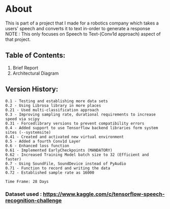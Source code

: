 # About

This is part of a project that I made for a robotics company which takes a users' speech and converts it to text in-order to generate a response<br>
NOTE : This only focuses on Speech to Text-(Conv1d approach) aspect of that project.  <br>

## Table of Contents:<br>

1) Brief Report<br>
2) Architectural Diagram<br>

## Version History:

```
0.1 - Testing and establishing more data sets
0.2 - Using Librosa library in more places
0.21 - Used multi-classification approach
0.3 - Improving sampling rate, durational requirements to increase speed via scipy
0.31 - Forcedlibrary versions to prevent compatibility errors
0.4 - Added support to use Tensorflow backend libraries form system sites (--systemsite)
0.41 - Created and activated new virtual environment
0.5 - Added a fourth Conv1d Layer
0.6 - Enhanced loss function
0.61 - Implemented EarlyCheckpoints (MANDATORY)
0.62 - Increased Training Model batch size to 32 (Efficient and faster)
0.7 - Using SoundFile, SoundDevice instead of PyAudio
0.71 - Function to record and writing the data
0.72 - Established sample rate as 16000

Time Frame: 28 Days
```

### Dataset used : https://www.kaggle.com/c/tensorflow-speech-recognition-challenge


